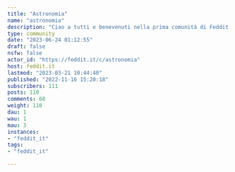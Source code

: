 ```yaml
---
title: "Astronomia" 
name: "astronomia"
description: "Ciao a tutti e benevenuti nella prima comunità di Feddit dedicata all'astronomia! Per prima cosa vi invitiamo a dare un’occhiata al post “Guida all’utilizzo di Feddit” che trovate a questo link:https://feddit.it/post/6In aggiunta alle regole del server, eccone altre relative alla nostra comunità:- Sono ammessi link relativi ad ogni tematica astronomica e cosmologica (in italiano) preferibilmente a carattere divulgativo. - Materiale legato all'arte e alla cultura in generale è consentito, purché mantenga ovviamente un legame con l'astronomia - Non sono consentiti link relativi ad astrologia, pseudoscienze o comunque teorie o argomentazioni fuori dall'alveo della scienza e dei suoi metodi. "
type: community
date: "2023-06-24 01:12:55"
draft: false
nsfw: false
actor_id: "https://feddit.it/c/astronomia"
host: feddit.it
lastmod: "2023-03-21 10:44:40"
published: "2022-11-16 15:20:18"
subscribers: 111
posts: 110
comments: 68
weight: 110
dau: 1
wau: 1
mau: 3
instances:
- "feddit_it"
tags: 
- "feddit_it"

---
```

